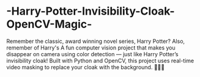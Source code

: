 # -Harry-Potter-Invisibility-Cloak-OpenCV-Magic-
Remember the classic, award winning novel series, Harry Potter?
Also, remember of Harry's
A fun computer vision project that makes you disappear on camera using color detection — just like Harry Potter’s invisibility cloak! Built with Python and OpenCV, this project uses real-time video masking to replace your cloak with the background. 🧙‍♂️✨
